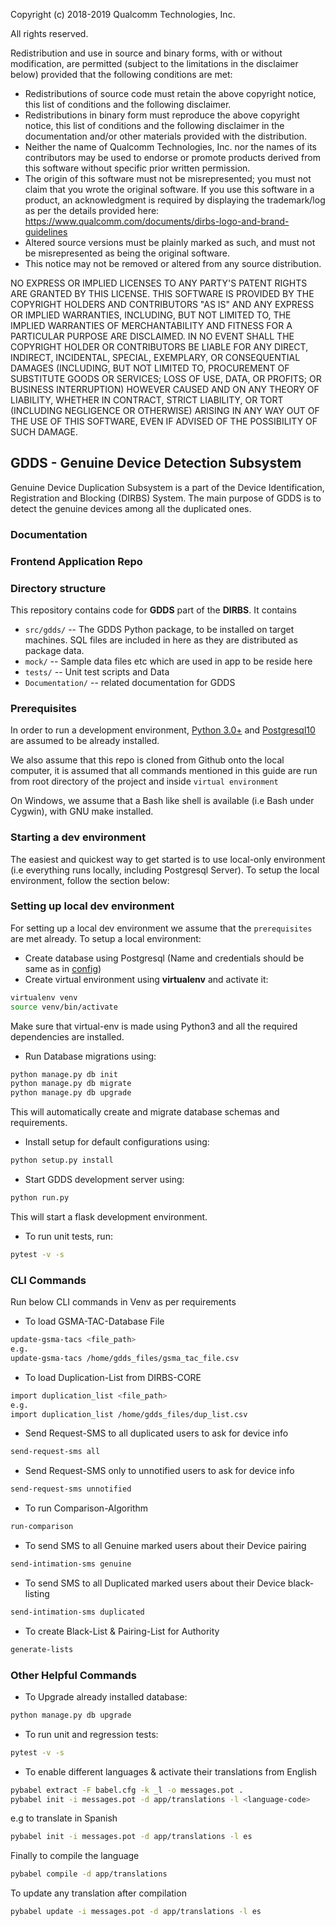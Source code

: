 
Copyright (c) 2018-2019 Qualcomm Technologies, Inc.

All rights reserved.

Redistribution and use in source and binary forms, with or without modification, are permitted (subject to the
limitations in the disclaimer below) provided that the following conditions are met:

* Redistributions of source code must retain the above copyright notice, this list of conditions and the following
disclaimer.
* Redistributions in binary form must reproduce the above copyright notice, this list of conditions and the following
disclaimer in the documentation and/or other materials provided with the distribution.
* Neither the name of Qualcomm Technologies, Inc. nor the names of its contributors may be used to endorse or promote
products derived from this software without specific prior written permission.
* The origin of this software must not be misrepresented; you must not claim that you wrote the original software.
If you use this software in a product, an acknowledgment is required by displaying the trademark/log as per the details
provided here: https://www.qualcomm.com/documents/dirbs-logo-and-brand-guidelines
* Altered source versions must be plainly marked as such, and must not be misrepresented as being the original software.
* This notice may not be removed or altered from any source distribution.

NO EXPRESS OR IMPLIED LICENSES TO ANY PARTY'S PATENT RIGHTS ARE GRANTED BY THIS LICENSE. THIS SOFTWARE IS PROVIDED BY
THE COPYRIGHT HOLDERS AND CONTRIBUTORS "AS IS" AND ANY EXPRESS OR IMPLIED WARRANTIES, INCLUDING, BUT NOT LIMITED TO, THE
 IMPLIED WARRANTIES OF MERCHANTABILITY AND FITNESS FOR A PARTICULAR PURPOSE ARE DISCLAIMED. IN NO EVENT SHALL THE
 COPYRIGHT HOLDER OR CONTRIBUTORS BE LIABLE FOR ANY DIRECT, INDIRECT, INCIDENTAL, SPECIAL, EXEMPLARY, OR CONSEQUENTIAL
 DAMAGES (INCLUDING, BUT NOT LIMITED TO, PROCUREMENT OF SUBSTITUTE GOODS OR SERVICES; LOSS OF USE, DATA, OR PROFITS; OR
 BUSINESS INTERRUPTION) HOWEVER CAUSED AND ON ANY THEORY OF LIABILITY, WHETHER IN CONTRACT, STRICT LIABILITY, OR TORT
 (INCLUDING NEGLIGENCE OR OTHERWISE) ARISING IN ANY WAY OUT OF THE USE OF THIS SOFTWARE, EVEN IF ADVISED OF THE
 POSSIBILITY OF SUCH DAMAGE.

## GDDS - Genuine Device Detection Subsystem
Genuine Device Duplication Subsystem is a part of the Device Identification, Registration and Blocking (DIRBS) System.
The main purpose of GDDS is to detect the genuine devices among all the duplicated ones.

### Documentation

### Frontend Application Repo

### Directory structure
This repository contains code for **GDDS** part of the **DIRBS**. It contains
* ``src/gdds/`` -- The GDDS Python package, to be installed on target machines. SQL files are included in here as 
they are distributed as package data.
* ``mock/`` -- Sample data files etc which are used in app to be reside here
* ``tests/`` -- Unit test scripts and Data
* ``Documentation/`` -- related documentation for GDDS

### Prerequisites
In order to run a development environment, [Python 3.0+](https://www.python.org/download/releases/3.0/) and
[Postgresql10](https://www.postgresql.org/about/news/1786/) are assumed to be already installed.

We also assume that this repo is cloned from Github onto the local computer, it is assumed that
all commands mentioned in this guide are run from root directory of the project and inside
```virtual environment```

On Windows, we assume that a Bash like shell is available (i.e Bash under Cygwin), with GNU make installed.

### Starting a dev environment
The easiest and quickest way to get started is to use local-only environment (i.e everything runs locally, including
Postgresql Server). To setup the local environment, follow the section below:

### Setting up local dev environment
For setting up a local dev environment we assume that the ```prerequisites``` are met already. To setup a local
environment:
* Create database using Postgresql (Name and credentials should be same as in [config](mock/test-config.ini))
* Create virtual environment using **virtualenv** and activate it:
```bash
virtualenv venv
source venv/bin/activate
```
Make sure that virtual-env is made using Python3 and all the required dependencies are installed.
* Run Database migrations using:
```bash
python manage.py db init
python manage.py db migrate
python manage.py db upgrade
```
This will automatically create and migrate database schemas and requirements.

* Install setup for default configurations using:
```bash
python setup.py install
```

* Start GDDS development server using:
```bash
python run.py
```
This will start a flask development environment.

* To run unit tests, run:
```bash
pytest -v -s
```

### CLI Commands
Run below CLI commands in Venv as per requirements 
 
* To load GSMA-TAC-Database File
```bash
update-gsma-tacs <file_path>
e.g.
update-gsma-tacs /home/gdds_files/gsma_tac_file.csv
```

* To load Duplication-List from DIRBS-CORE
```bash
import duplication_list <file_path>
e.g.
import duplication_list /home/gdds_files/dup_list.csv
```

* Send Request-SMS to all duplicated users to ask for device info
```bash
send-request-sms all
```

* Send Request-SMS only to unnotified users to ask for device info
```bash
send-request-sms unnotified
```


* To run Comparison-Algorithm
```bash
run-comparison
```

* To send SMS to all Genuine marked users about their Device pairing
```bash
send-intimation-sms genuine
```


* To send SMS to all Duplicated marked users about their Device black-listing
```bash
send-intimation-sms duplicated
```

* To create Black-List & Pairing-List for Authority
```bash
generate-lists
```

### Other Helpful Commands

* To Upgrade already installed database:
```bash
python manage.py db upgrade
```


* To run unit and regression tests:
```bash
pytest -v -s
```


* To enable different languages & activate their translations from English
```bash
pybabel extract -F babel.cfg -k _l -o messages.pot .
pybabel init -i messages.pot -d app/translations -l <language-code>
```
e.g to translate in Spanish 
```bash
pybabel init -i messages.pot -d app/translations -l es
```
Finally to compile the language
```bash
pybabel compile -d app/translations
```
To update any translation after compilation
```bash
pybabel update -i messages.pot -d app/translations -l es
```

